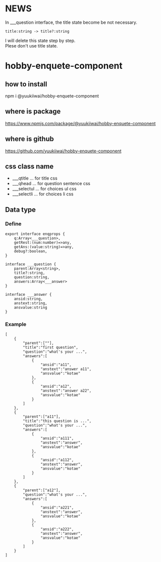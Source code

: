 # NEWS
In ___question interface, the title state become be not necessary.  
```
title:string -> title?:string
```
I will delete this state step by step.  
Plese don't use title state.
# hobby-enquete-component
## how to install
npm i @yuukiiwai/hobby-enquete-component

## where is package
https://www.npmjs.com/package/@yuukiiwai/hobby-enquete-component

## where is github
https://github.com/yuukiiwai/hobby-enquete-component

## css class name
* ___qtitle ... for title css
* ___qhead ... for question sentence css
* ___selectul ... for choices ul css
* ___selectli ... for choices li css

## Data type
### Define  
```
export interface enqprops {
    q:Array<___question>,
    getRest:(num:number)=>any,
    getAns:(value:string)=>any,
    debug?:boolean,
}

interface ___question {
    parent:Array<string>,
    title?:string,
    question:string,
    answers:Array<___answer>
}

interface ___answer {
    ansid:string,
    anstext:string,
    ansvalue:string
}
```

### Example
```
[
    {
        "parent":[""],
        "title":"first question",
        "question":"what's your ...",
        "answers":[
            {
                "ansid":"a11",
                "anstext":"answer a11",
                "ansvalue":"kotae"
            },
            {
                "ansid":"a12",
                "anstext":"answer a22",
                "ansvalue":"kotae"
            }
        ]
    },
    {
        "parent":["a11"],
        "title":"this question is ...",
        "question":"what's your ...",
        "answers":[
            {
                "ansid":"a111",
                "anstext":"answer",
                "ansvalue":"kotae"
            },
            {
                "ansid":"a112",
                "anstext":"answer",
                "ansvalue":"kotae"
            }
        ]
    },
    {
        "parent":["a12"],
        "question":"what's your ...",
        "answers":[
            {
                "ansid":"a221",
                "anstext":"answer",
                "ansvalue":"kotae"
            },
            {
                "ansid":"a222",
                "anstext":"answer",
                "ansvalue":"kotae"
            }
        ]
    }
]
```
